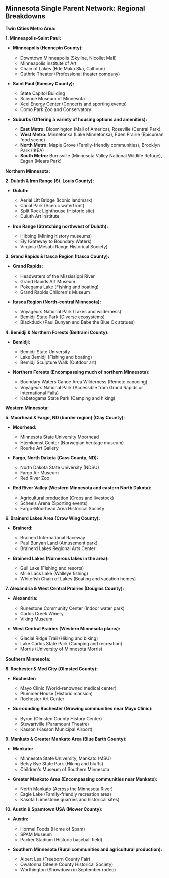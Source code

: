 ## Minnesota Single Parent Network: Regional Breakdowns

**Twin Cities Metro Area:**

**1. Minneapolis-Saint Paul:**

- **Minneapolis (Hennepin County):**

  - Downtown Minneapolis (Skyline, Nicollet Mall)
  - Minneapolis Institute of Art
  - Chain of Lakes (Bde Maka Ska, Calhoun)
  - Guthrie Theater (Professional theater company)

- **Saint Paul (Ramsey County):**

  - State Capitol Building
  - Science Museum of Minnesota
  - Xcel Energy Center (Concerts and sporting events)
  - Como Park Zoo and Conservatory

- **Suburbs (Offering a variety of housing options and amenities):**
  - **East Metro:** Bloomington (Mall of America), Roseville (Central Park)
  - **West Metro:** Minnetonka (Lake Minnetonka), Eden Prairie (Epicurean food scene)
  - **North Metro:** Maple Grove (Family-friendly communities), Brooklyn Park (IKEA)
  - **South Metro:** Burnsville (Minnesota Valley National Wildlife Refuge), Eagan (Mears Park)

**Northern Minnesota:**

**2. Duluth & Iron Range (St. Louis County):**

- **Duluth:**

  - Aerial Lift Bridge (Iconic landmark)
  - Canal Park (Scenic waterfront)
  - Split Rock Lighthouse (Historic site)
  - Duluth Art Institute

- **Iron Range (Stretching northwest of Duluth):**
  - Hibbing (Mining history museums)
  - Ely (Gateway to Boundary Waters)
  - Virginia (Mesabi Range Historical Society)

**3. Grand Rapids & Itasca Region (Itasca County):**

- **Grand Rapids:**

  - Headwaters of the Mississippi River
  - Grand Rapids Art Museum
  - Pokegama Lake (Fishing and boating)
  - Grand Rapids Children's Museum

- **Itasca Region (North-central Minnesota):**
  - Voyageurs National Park (Lakes and wilderness)
  - Bemidji State Park (Diverse ecosystems)
  - Blackduck (Paul Bunyan and Babe the Blue Ox statues)

**4. Bemidji & Northern Forests (Beltrami County):**

- **Bemidji:**

  - Bemidji State University
  - Lake Bemidji (Fishing and boating)
  - Bemidji Sculpture Walk (Outdoor art)

- **Northern Forests (Encompassing much of northern Minnesota):**
  - Boundary Waters Canoe Area Wilderness (Remote canoeing)
  - Voyageurs National Park (Accessible from Grand Rapids or International Falls)
  - Kabetogama State Park (Camping and hiking)

**Western Minnesota:**

**5. Moorhead & Fargo, ND (border region) (Clay County):**

- **Moorhead:**

  - Minnesota State University Moorhead
  - Hjemkomst Center (Norwegian heritage museum)
  - Rourke Art Gallery

- **Fargo, North Dakota (Cass County, ND):**

  - North Dakota State University (NDSU)
  - Fargo Air Museum
  - Red River Zoo

- **Red River Valley (Western Minnesota and eastern North Dakota):**
  - Agricultural production (Crops and livestock)
  - Scheels Arena (Sporting events)
  - Fargo-Moorhead Area Historical Society

**6. Brainerd Lakes Area (Crow Wing County):**

- **Brainerd:**

  - Brainerd International Raceway
  - Paul Bunyan Land (Amusement park)
  - Brainerd Lakes Regional Arts Center

- **Brainerd Lakes (Numerous lakes in the area):**
  - Gull Lake (Fishing and resorts)
  - Mille Lacs Lake (Walleye fishing)
  - Whitefish Chain of Lakes (Boating and vacation homes)

**7. Alexandria & West Central Prairies (Douglas County):**

- **Alexandria:**

  - Runestone Community Center (Indoor water park)
  - Carlos Creek Winery
  - Viking Museum

- **West Central Prairies (Western Minnesota plains):**
  - Glacial Ridge Trail (Hiking and biking)
  - Lake Carlos State Park (Camping and recreation)
  - Morris (University of Minnesota Morris)

**Southern Minnesota:**

**8. Rochester & Med City (Olmsted County):**

- **Rochester:**

  - Mayo Clinic (World-renowned medical center)
  - Plummer House (Historic mansion)
  - Rochester Art Center

- **Surrounding Rochester (Growing communities near Mayo Clinic):**
  - Byron (Olmsted County History Center)
  - Stewartville (Paramount Theatre)
  - Kasson (Kasson Municipal Airport)

**9. Mankato & Greater Mankato Area (Blue Earth County):**

- **Mankato:**

  - Minnesota State University, Mankato (MSU)
  - Betsy Bye State Park (Hiking and bluffs)
  - Children's Museum of Southern Minnesota

- **Greater Mankato Area (Encompassing communities near Mankato):**
  - North Mankato (Across the Minnesota River)
  - Eagle Lake (Family-friendly recreation area)
  - Kasota (Limestone quarries and historical sites)

**10. Austin & Spamtown USA (Mower County):**

- **Austin:**

  - Hormel Foods (Home of Spam)
  - SPAM Museum
  - Packer Stadium (Historic baseball field)

- **Southern Minnesota (Rural communities and agricultural production):**
  - Albert Lea (Freeborn County Fair)
  - Owatonna (Steele County Historical Society)
  - Worthington (Showdown in September rodeo)
